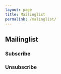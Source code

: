 ```yaml
---
layout: page
title: Mailinglist
permalink: /malinglist/
---
```


<!-- [European Mathematical Society -- Topical Activity Group](https://euromathsoc.org/EMS-TAGs) -->

## Mailinglist

### Subscribe 


### Unsubscribe

